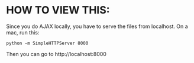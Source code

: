 HOW TO VIEW THIS:
================

Since you do AJAX locally, you have to serve the files from localhost. On a mac, run this:

    python -m SimpleHTTPServer 8000

Then you can go to http://localhost:8000
